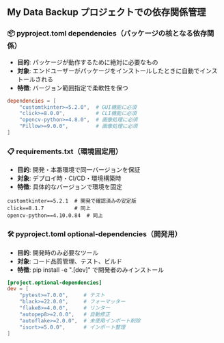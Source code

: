 ## My Data Backup プロジェクトでの依存関係管理

### 📦 pyproject.toml dependencies（パッケージの核となる依存関係）
- **目的**: パッケージが動作するために絶対に必要なもの
- **対象**: エンドユーザーがパッケージをインストールしたときに自動でインストールされる
- **特徴**: バージョン範囲指定で柔軟性を保つ

```toml
dependencies = [
    "customtkinter>=5.2.0",  # GUI機能に必須
    "click>=8.0.0",          # CLI機能に必須  
    "opencv-python>=4.8.0",  # 画像処理に必須
    "Pillow>=9.0.0",         # 画像処理に必須
]
```

### 📋 requirements.txt（環境固定用）
- **目的**: 開発・本番環境で同一バージョンを保証
- **対象**: デプロイ時・CI/CD・環境構築時
- **特徴**: 具体的なバージョンで環境を固定

```
customtkinter==5.2.1  # 開発で確認済みの安定版
click==8.1.7          # 同上
opencv-python==4.10.0.84  # 同上
```

### 🛠️ pyproject.toml optional-dependencies（開発用）
- **目的**: 開発時のみ必要なツール
- **対象**: コード品質管理、テスト、ビルド
- **特徴**: pip install -e ".[dev]" で開発者のみインストール

```toml
[project.optional-dependencies]
dev = [
    "pytest>=7.0.0",     # テスト
    "black>=22.0.0",     # フォーマッター
    "flake8>=4.0.0",     # リンター
    "autopep8>=2.0.0",   # 自動修正
    "autoflake>=2.0.0",  # 未使用インポート削除
    "isort>=5.0.0",      # インポート整理
]
```
